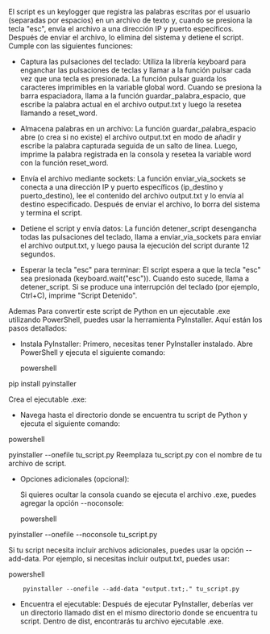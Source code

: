 El script es un keylogger que registra las palabras escritas por el usuario (separadas por espacios) en un archivo de texto y, cuando se presiona la tecla "esc", envía el archivo a una dirección IP y puerto específicos. 
Después de enviar el archivo, lo elimina del sistema y detiene el script.
Cumple con las siguientes funciones:

  - Captura las pulsaciones del teclado:
        Utiliza la librería keyboard para enganchar las pulsaciones de teclas y llamar a la función pulsar cada vez que una tecla es presionada.
        La función pulsar guarda los caracteres imprimibles en la variable global word.
        Cuando se presiona la barra espaciadora, llama a la función guardar_palabra_espacio, que escribe la palabra actual en el archivo output.txt y luego la resetea llamando a reset_word.

  - Almacena palabras en un archivo:
        La función guardar_palabra_espacio abre (o crea si no existe) el archivo output.txt en modo de añadir y escribe la palabra capturada seguida de un salto de línea.
        Luego, imprime la palabra registrada en la consola y resetea la variable word con la función reset_word.

  - Envía el archivo mediante sockets:
        La función enviar_via_sockets se conecta a una dirección IP y puerto específicos (ip_destino y puerto_destino), lee el contenido del archivo output.txt y lo envía al destino especificado.
        Después de enviar el archivo, lo borra del sistema y termina el script.

  - Detiene el script y envía datos:
        La función detener_script desengancha todas las pulsaciones del teclado, llama a enviar_via_sockets para enviar el archivo output.txt, y luego pausa la ejecución del script durante 12 segundos.

  - Esperar la tecla "esc" para terminar:
        El script espera a que la tecla "esc" sea presionada (keyboard.wait("esc")). Cuando esto sucede, llama a detener_script.
        Si se produce una interrupción del teclado (por ejemplo, Ctrl+C), imprime "Script Detenido".

Ademas Para convertir este script de Python en un ejecutable .exe utilizando PowerShell, puedes usar la herramienta PyInstaller. Aquí están los pasos detallados:

- Instala PyInstaller:
    Primero, necesitas tener PyInstaller instalado. Abre PowerShell y ejecuta el siguiente comando:

    powershell

pip install pyinstaller

Crea el ejecutable .exe:
- Navega hasta el directorio donde se encuentra tu script de Python y ejecuta el siguiente comando:

powershell

pyinstaller --onefile tu_script.py
Reemplaza tu_script.py con el nombre de tu archivo de script.

- Opciones adicionales (opcional):

    Si quieres ocultar la consola cuando se ejecuta el archivo .exe, puedes agregar la opción --noconsole:

    powershell

pyinstaller --onefile --noconsole tu_script.py

Si tu script necesita incluir archivos adicionales, puedes usar la opción --add-data. Por ejemplo, si necesitas incluir output.txt, puedes usar:

powershell

        pyinstaller --onefile --add-data "output.txt;." tu_script.py

- Encuentra el ejecutable:
    Después de ejecutar PyInstaller, deberías ver un directorio llamado dist en el mismo directorio donde se encuentra tu script. Dentro de dist, encontrarás tu archivo ejecutable .exe.

